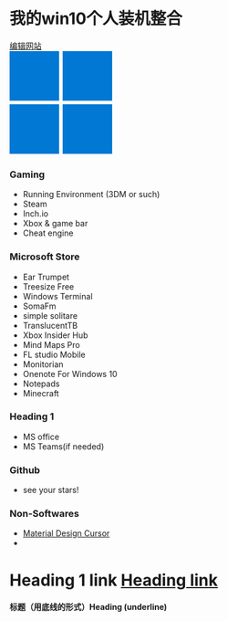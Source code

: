 # 我的win10个人装机整合
[编辑网站](https://pandao.github.io/editor.md/index.html)  
![](https://github.com/ibin7777/MyStarterPackageWin10/blob/main/Windows%2011%20Icon_180x180.png?raw=true)

### Gaming
- Running Environment (3DM or such)
- Steam
- Inch.io
- Xbox & game bar
- Cheat engine

### Microsoft Store
- Ear Trumpet
- Treesize Free
- Windows Terminal
- SomaFm
- simple solitare
- TranslucentTB
- Xbox Insider Hub
- Mind Maps Pro
- FL studio Mobile
- Monitorian
- Onenote For Windows 10
- Notepads
- Minecraft

### Heading 1
- MS office
- MS Teams(if needed)

### Github
- see your stars!
### Non-Softwares
- [Material Design Cursor](https://www.deviantart.com/rosea92/art/Material-Design-Cursors-Dark-756850032)
- 
# Heading 1 link [Heading link](https://github.com/pandao/editor.md "Heading link")


#### 标题（用底线的形式）Heading (underline)

